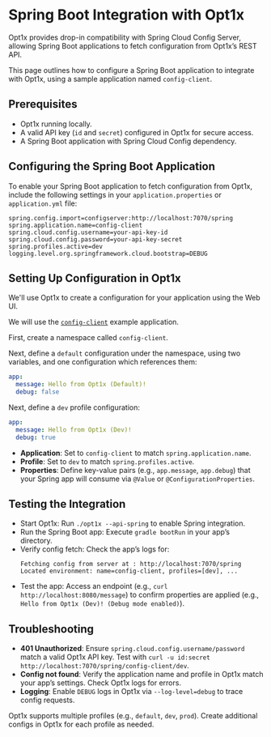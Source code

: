 # Spring Boot Integration with Opt1x

Opt1x provides drop-in compatibility with Spring Cloud Config Server, allowing Spring Boot applications to fetch configuration from Opt1x’s REST API.

This page outlines how to configure a Spring Boot application to integrate with Opt1x, using a sample application named `config-client`.

## Prerequisites

- Opt1x running locally.
- A valid API key (`id` and `secret`) configured in Opt1x for secure access.
- A Spring Boot application with Spring Cloud Config dependency.

## Configuring the Spring Boot Application

To enable your Spring Boot application to fetch configuration from Opt1x, include the following settings in your `application.properties` or `application.yml` file:

```properties
spring.config.import=configserver:http://localhost:7070/spring
spring.application.name=config-client
spring.cloud.config.username=your-api-key-id
spring.cloud.config.password=your-api-key-secret
spring.profiles.active=dev
logging.level.org.springframework.cloud.bootstrap=DEBUG
```

## Setting Up Configuration in Opt1x

We'll use Opt1x to create a configuration for your application using the Web UI.

We will use the [`config-client`](https://github.com/vaccovecrana/opt1x/tree/master/ot-int-test/spring-boot-app) example application.

First, create a namespace called `config-client`.

Next, define a `default` configuration under the namespace, using two variables, and one configuration which references them:

```yaml
app:
  message: Hello from Opt1x (Default)!
  debug: false
```

Next, define a `dev` profile configuration:

```yaml
app:
  message: Hello from Opt1x (Dev)!
  debug: true
```

- **Application**: Set to `config-client` to match `spring.application.name`.
- **Profile**: Set to `dev` to match `spring.profiles.active`.
- **Properties**: Define key-value pairs (e.g., `app.message`, `app.debug`) that your Spring app will consume via `@Value` or `@ConfigurationProperties`.

## Testing the Integration

- Start Opt1x: Run `./opt1x --api-spring` to enable Spring integration.
- Run the Spring Boot app: Execute `gradle bootRun` in your app’s directory. 
- Verify config fetch: Check the app’s logs for:
   ```
   Fetching config from server at : http://localhost:7070/spring
   Located environment: name=config-client, profiles=[dev], ...
   ```
- Test the app: Access an endpoint (e.g., `curl http://localhost:8080/message`) to confirm properties are applied (e.g., `Hello from Opt1x (Dev)! (Debug mode enabled)`).

## Troubleshooting

- **401 Unauthorized**: Ensure `spring.cloud.config.username/password` match a valid Opt1x API key. Test with `curl -u id:secret http://localhost:7070/spring/config-client/dev`.
- **Config not found**: Verify the application name and profile in Opt1x match your app’s settings. Check Opt1x logs for errors.
- **Logging**: Enable `DEBUG` logs in Opt1x via `--log-level=debug` to trace config requests.

Opt1x supports multiple profiles (e.g., `default`, `dev`, `prod`). Create additional configs in Opt1x for each profile as needed.
